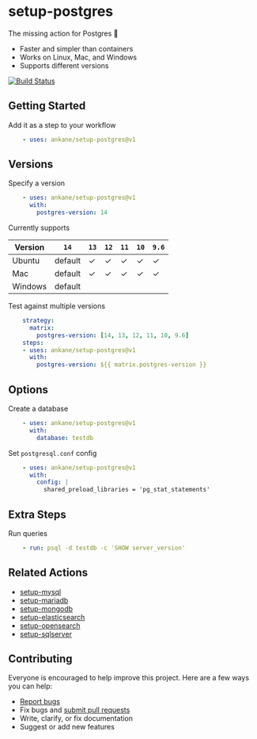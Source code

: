 # setup-postgres

The missing action for Postgres :tada:

- Faster and simpler than containers
- Works on Linux, Mac, and Windows
- Supports different versions

[![Build Status](https://github.com/ankane/setup-postgres/workflows/build/badge.svg?branch=v1)](https://github.com/ankane/setup-postgres/actions)

## Getting Started

Add it as a step to your workflow

```yml
    - uses: ankane/setup-postgres@v1
```

## Versions

Specify a version

```yml
    - uses: ankane/setup-postgres@v1
      with:
        postgres-version: 14
```

Currently supports

Version | `14` | `13` | `12` | `11` | `10` | `9.6`
--- | --- | --- | --- | --- | --- | ---
Ubuntu | default | ✓ | ✓ | ✓ | ✓ | ✓
Mac | default | ✓ | ✓ | ✓ | ✓ | ✓
Windows | default | | | | | |

Test against multiple versions

```yml
    strategy:
      matrix:
        postgres-version: [14, 13, 12, 11, 10, 9.6]
    steps:
    - uses: ankane/setup-postgres@v1
      with:
        postgres-version: ${{ matrix.postgres-version }}
```

## Options

Create a database

```yml
    - uses: ankane/setup-postgres@v1
      with:
        database: testdb
```

Set `postgresql.conf` config

```yml
    - uses: ankane/setup-postgres@v1
      with:
        config: |
          shared_preload_libraries = 'pg_stat_statements'
```

## Extra Steps

Run queries

```yml
    - run: psql -d testdb -c 'SHOW server_version'
```

## Related Actions

- [setup-mysql](https://github.com/ankane/setup-mysql)
- [setup-mariadb](https://github.com/ankane/setup-mariadb)
- [setup-mongodb](https://github.com/ankane/setup-mongodb)
- [setup-elasticsearch](https://github.com/ankane/setup-elasticsearch)
- [setup-opensearch](https://github.com/ankane/setup-opensearch)
- [setup-sqlserver](https://github.com/ankane/setup-sqlserver)

## Contributing

Everyone is encouraged to help improve this project. Here are a few ways you can help:

- [Report bugs](https://github.com/ankane/setup-postgres/issues)
- Fix bugs and [submit pull requests](https://github.com/ankane/setup-postgres/pulls)
- Write, clarify, or fix documentation
- Suggest or add new features
